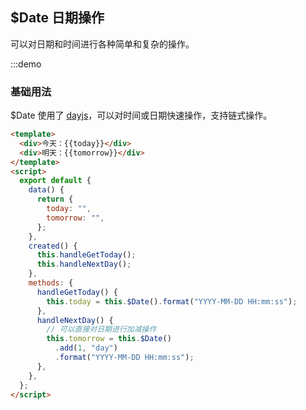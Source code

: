 ## \$Date 日期操作

可以对日期和时间进行各种简单和复杂的操作。

:::demo

### 基础用法

\$Date 使用了 [dayjs](https://dayjs.gitee.io/zh-CN/)，可以对时间或日期快速操作，支持链式操作。

```html
<template>
  <div>今天：{{today}}</div>
  <div>明天：{{tomorrow}}</div>
</template>
<script>
  export default {
    data() {
      return {
        today: "",
        tomorrow: "",
      };
    },
    created() {
      this.handleGetToday();
      this.handleNextDay();
    },
    methods: {
      handleGetToday() {
        this.today = this.$Date().format("YYYY-MM-DD HH:mm:ss");
      },
      handleNextDay() {
        // 可以直接对日期进行加减操作
        this.tomorrow = this.$Date()
          .add(1, "day")
          .format("YYYY-MM-DD HH:mm:ss");
      },
    },
  };
</script>
```
